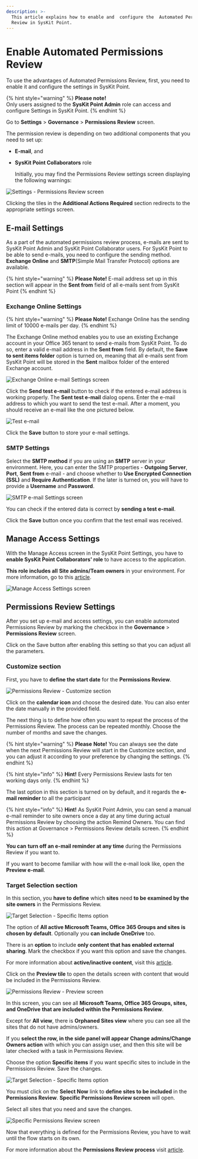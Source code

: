 ```yaml
---
description: >-
  This article explains how to enable and  configure the  Automated Permissions
  Review in SysKit Point.
---
```


# Enable Automated Permissions Review

To use the advantages of Automated Permissions Review, first, you need to enable it and configure the settings in SysKit Point.

{% hint style="warning" %}
**Please note!**   
Only users assigned to the **SysKit Point Admin** role can access and configure Settings in SysKit Point.
{% endhint %}

Go to **Settings** &gt; **Governance** &gt; **Permissions Review** screen.

The permission review is depending on two additional components that you need to set up:

* **E-mail**, and
* **SysKit Point Collaborators** role 

  Initially, you may find the Permissions Review settings screen displaying the following warnings: 

![Settings - Permissions Review screen](../.gitbook/assets/enable-automated-permissions-review_permissions-review-settings-screen%20%281%29.png)

Clicking the tiles in the **Additional Actions Required** section redirects to the appropriate settings screen.

## **E-mail Settings**

As a part of the automated permissions review process, e-mails are sent to SysKit Point Admin and SysKit Point Collaborator users. For SysKit Point to be able to send e-mails, you need to configure the sending method. **Exchange Online** and **SMTP**\(Simple Mail Transfer Protocol\) options are available.

{% hint style="warning" %}
**Please Note!** E-mail address set up in this section will appear in the **Sent from** field of all e-mails sent from SysKit Point
{% endhint %}

### Exchange Online Settings

{% hint style="warning" %}
**Please Note!** Exchange Online has the sending limit of 10000 e-mails per day.
{% endhint %}

The Exchange Online method enables you to use an existing Exchange account in your Office 365 tenant to send e-mails from SysKit Point. To do so, enter a valid e-mail address in the **Sent from** field. By default, the **Save to sent items folder** option is turned on, meaning that all e-mails sent from SysKit Point will be stored in the **Sent** mailbox folder of the entered Exchange account.

![Exchange Online e-mail Settings screen](../.gitbook/assets/enable-automated-permissions-review_exchange-online-e-mail-settings-screen.png)

Click the **Send test e-mail** button to check if the entered e-mail address is working properly. The **Sent test e-mail** dialog opens. Enter the e-mail address to which you want to send the test e-mail. After a moment, you should receive an e-mail like the one pictured below.

![Test e-mail](../.gitbook/assets/enable-automated-permissions-review_test-e-mail.png)

Click the **Save** button to store your e-mail settings.

### SMTP Settings

Select the **SMTP method** if you are using an **SMTP** server in your environment. Here, you can enter the SMTP properties - **Outgoing Server**, **Port**, **Sent from** e-mail - and choose whether to **Use Encrypted Connection \(SSL\)** and **Require Authentication**. If the later is turned on, you will have to provide a **Username** and **Password**.

![SMTP e-mail Settings screen](../.gitbook/assets/enable-automated-permissions-review_smtp-e-mail-settings-screen.png)

You can check if the entered data is correct by **sending a test e-mail**.

Click the **Save** button once you confirm that the test email was received.

## **Manage Access Settings**

With the Manage Access screen in the SysKit Point Settings, you have to **enable SysKit Point Collaborators' role** to have access to the application.

**This role includes all** **Site admins/Team owners** in your environment. For more information, go to this [article](enable-role-based-access.md#what-is-syskit-point-collaborators-role).

![Manage Access Settings screen](../.gitbook/assets/enable-automated-permissions-review_manage-access-settings-screen.png)

## **Permissions Review Settings**

After you set up e-mail and access settings, you can enable automated Permissions Review by marking the checkbox in the **Governance** &gt; **Permissions Review** screen.

Click on the Save button after enabling this setting so that you can adjust all the parameters.

### **Customize section**

First, you have to **define the start date** for the **Permissions Review**.

![Permissions Review - Customize section](../.gitbook/assets/enable-automated-permissions-review_permissions-review-customize-section.png)

Click on the **calendar icon** and choose the desired date. You can also enter the date manually in the provided field.

The next thing is to define how often you want to repeat the process of the Permissions Review. The process can be repeated monthly. Choose the number of months and save the changes.

{% hint style="warning" %}
**Please** **Note!** You can always see the date when the next Permissions Review will start in the Customize section, and you can adjust it according to your preference by changing the settings.
{% endhint %}

{% hint style="info" %}
**Hint!** Every Permissions Review lasts for ten working days only.
{% endhint %}

The last option in this section is turned on by default, and it regards the **e-mail reminder** to all the participant

{% hint style="info" %}
**Hint!** As SysKit Point Admin, you can send a manual e-mail reminder to site owners once a day at any time during actual Permissions Review by choosing the action Remind Owners. You can find this action at Governance &gt; Permissions Review details screen.
{% endhint %}

**You can** **turn off an e-mail reminder at any time** during the Permissions Review if you want to.

If you want to become familiar with how will the e-mail look like, open the **Preview e-mail**.

### **Target Selection section**

In this section, you **have to define** which **sites** need **to be examined by the site owners** in the Permissions Review.

![Target Selection - Specific Items option](../.gitbook/assets/enable-automated-permissions-review_target-selection-specific-items-option%20%281%29.png)

The option of **All active Microsoft Teams, Office 365 Groups and sites** **is chosen by default**. Optionally you **can include OneDrive** too.

There is an **option** to include **only content that has enabled external sharing**. Mark the checkbox if you want this option and save the changes.

For more information about **active/inactive content**, visit this [article](../common-tasks/inactive-content.md).

Click on the **Preview tile** to open the details screen with content that would be included in the Permissions Review.

![Permissions Review - Preview screen](../.gitbook/assets/enable-automated-permissions-review_permissions-review-preview-screen.png)

In this screen, you can see all **Microsoft Teams, Office 365 Groups, sites, and OneDrive** **that are included within the Permissions Review**.

Except for **All view**, there is **Orphaned Sites view** where you can see all the sites that do not have admins/owners.

If you **select the row, in the side panel will appear Change admins/Change Owners action** with which you can assign user, and then this site will be later checked with a task in Permissions Review.

Choose the option **Specific items** if you want specific sites to include in the Permissions Review. Save the changes.

![Target Selection - Specific Items option](../.gitbook/assets/enable-automated-permissions-review_target-selection-specific-items-option.png)

You must click on the **Select Now** link to **define sites to be included** in the **Permissions Review**. **Specific Permissions Review screen** will open.

Select all sites that you need and save the changes.

![Specific Permissions Review screen](../.gitbook/assets/enable-automated-permissions-review_specific-permissions-review-screen.png)

Now that everything is defined for the Permissions Review, you have to wait until the flow starts on its own.

For more information about the **Permissions Review process** visit [article](../common-tasks/permissions-review.md).

